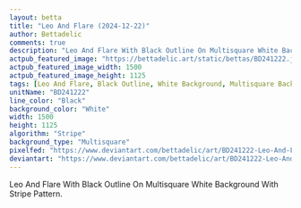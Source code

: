 ```yaml
---
layout: betta
title: "Leo And Flare (2024-12-22)"
author: Bettadelic
comments: true
description: "Leo And Flare With Black Outline On Multisquare White Background With Stripe Pattern."
actpub_featured_image: "https://bettadelic.art/static/bettas/BD241222.jpg"
actpub_featured_image_width: 1500
actpub_featured_image_height: 1125
tags: [Leo And Flare, Black Outline, White Background, Multisquare Background Pattern, Stripe Pattern, December 2024]
unitName: "BD241222"
line_color: "Black"
background_color: "White"
width: 1500
height: 1125
algorithm: "Stripe"
background_type: "Multisquare"
pixelfed: "https://www.deviantart.com/bettadelic/art/BD241222-Leo-And-Flare-2024-12-22-1137207100"
deviantart: "https://www.deviantart.com/bettadelic/art/BD241222-Leo-And-Flare-2024-12-22-1137207100"
---
```


Leo And Flare With Black Outline On Multisquare White Background With Stripe Pattern.
